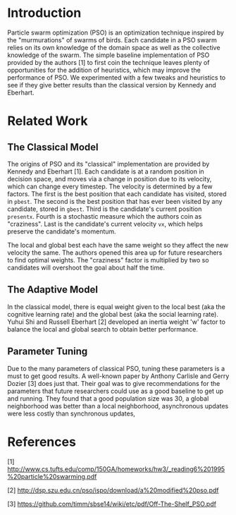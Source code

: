 # Introduction #
Particle swarm optimization (PSO) is an optimization technique inspired by the "murmurations" of swarms of birds. Each candidate in a PSO swarm relies on its own knowledge of the domain space as well as the collective knowledge of the swarm. The simple baseline implementation of PSO provided by the authors [1] to first coin the technique leaves plenty of opportunities for the addition of heuristics, which may improve the performance of PSO. We experimented with a few tweaks and heuristics to see if they give better results than the classical version by Kennedy and Eberhart.

# Related Work #
## The Classical Model ##
The origins of PSO and its "classical" implementation are provided by Kennedy and Eberhart [1]. Each candidate is at a random position in decision space, and moves via a change in position due to its velocity, which can change every timestep. The velocity is determined by a few factors. The first is the best position that each candidate has visited, stored in `pbest`. The second is the best position that has ever been visited by any candidate, stored in `gbest`. Third is the candidate's current position `presentx`. Fourth is a stochastic measure which the authors coin as "craziness". Last is the candidate's current velocity `vx`, which helps preserve the candidate's momentum.

The local and global best each have the same weight so they affect the new velocity the same. The authors opened this area up for future researchers to find optimal weights. The "craziness" factor is multiplied by two so candidates will overshoot the goal about half the time.

## The Adaptive Model ##
In the classical model, there is equal weight given to the local best (aka the cognitive learning rate) and the global best (aka the social learning rate). Yuhui Shi and Russell Eberhart [2] developed an inertia weight 'w' factor to balance the local and global search to obtain better performance.

## Parameter Tuning ##
Due to the many parameters of classical PSO, tuning these parameters is a must to get good results. A well-known paper by Anthony Carlisle and Gerry Dozier [3] does just that. Their goal was to give recommendations for the parameters that future researchers could use as a good baseline to get up and running. They found that a good population size was 30, a global neighborhood was better than a local neighborhood, asynchronous updates were less costly than synchronous updates,

# References
[1] http://www.cs.tufts.edu/comp/150GA/homeworks/hw3/_reading6%201995%20particle%20swarming.pdf

[2] http://dsp.szu.edu.cn/pso/ispo/download/a%20modified%20pso.pdf

[3] https://github.com/timm/sbse14/wiki/etc/pdf/Off-The-Shelf_PSO.pdf
